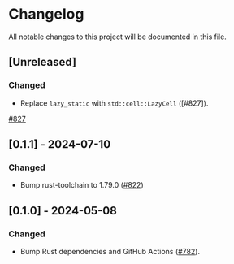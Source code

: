 # Changelog

All notable changes to this project will be documented in this file.

## [Unreleased]

### Changed

- Replace `lazy_static` with `std::cell::LazyCell` ([#827]).

[#827](https://github.com/stackabletech/operator-rs/pull/827)

## [0.1.1] - 2024-07-10

### Changed

- Bump rust-toolchain to 1.79.0 ([#822])

[#822]: https://github.com/stackabletech/operator-rs/pull/822

## [0.1.0] - 2024-05-08

### Changed

- Bump Rust dependencies and GitHub Actions ([#782]).

[#782]: https://github.com/stackabletech/operator-rs/pull/782
